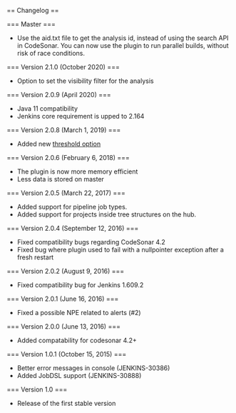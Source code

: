 == Changelog ==

=== Master ===

* Use the aid.txt file to get the analysis id, instead of using the search API in CodeSonar.
  You can now use the plugin to run parallel builds, without risk of race conditions.

=== Version 2.1.0 (October 2020) ===

* Option to set the visibility filter for the analysis

=== Version 2.0.9 (April 2020) === 

* Java 11 compatibility
* Jenkins core requirement is upped to 2.164

=== Version 2.0.8 (March 1, 2019) ===

* Added new [threshold option](https://github.com/Praqma/codesonar-plugin/issues/51)

=== Version 2.0.6 (February 6, 2018) ===

* The plugin is now more memory efficient
* Less data is stored on master 

=== Version 2.0.5 (March 22, 2017) ===

* Added support for pipeline job types.
* Added support for projects inside tree structures on the hub.

=== Version 2.0.4 (September 12, 2016) ===

* Fixed compatibility bugs regarding CodeSonar 4.2
* Fixed bug where plugin used to fail with a nullpointer exception after a fresh restart

=== Version 2.0.2 (August 9, 2016) ===

* Fixed compatibility bug for Jenkins 1.609.2

=== Version 2.0.1 (June 16, 2016) ===

* Fixed a possible NPE related to alerts (#2)

=== Version 2.0.0 (June 13, 2016) ===

* Added compatability for codesonar 4.2+

=== Version 1.0.1 (October 15, 2015) ===

* Better error messages in console (JENKINS-30386)
* Added JobDSL support (JENKINS-30888)

=== Version 1.0 ===

* Release of the first stable version
